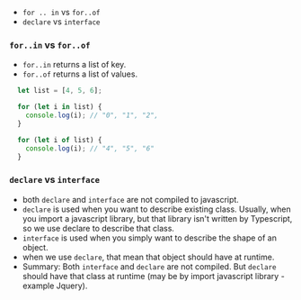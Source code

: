 - `for .. in` vs `for..of`
- `declare` vs `interface`

### `for..in` vs `for..of`
- `for..in` returns a list of key.
- `for..of` returns a list of values.

```Typescript
  let list = [4, 5, 6];

  for (let i in list) {
    console.log(i); // "0", "1", "2",
  }

  for (let i of list) {
    console.log(i); // "4", "5", "6"
  }
```

### `declare` vs `interface`
- both `declare` and `interface` are not compiled to javascript.
- `declare` is used when you want to describe existing class. Usually, when you import a javascript library, but that library isn't written by Typescript, so we use declare to describe that class.
- `interface` is used when you simply want to describe the shape of an object.
- when we use `declare`, that mean that object should have at runtime.
- Summary: Both `interface` and `declare` are not compiled. But `declare` should have that class at runtime (may be by import javascript library - example Jquery).
